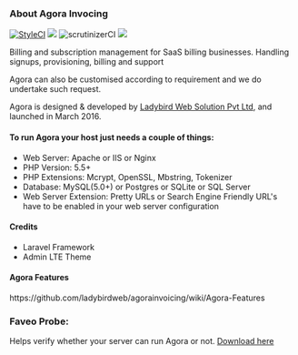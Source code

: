 <h3>About Agora Invocing</h3>


<a href="https://styleci.io/repos/51429040"><img src="https://styleci.io/repos/51429040/shield" alt="StyleCI"></a>&nbsp;<img src="https://img.shields.io/badge/License-OSL-blue.svg">&nbsp;<img src="https://scrutinizer-ci.com/g/ladybirdweb/agorainvoicing/badges/quality-score.png?b=master" alt="scrutinizerCI">&nbsp;<img src="https://travis-ci.org/ladybirdweb/agorainvoicing.svg?branch=master">&nbsp;

Billing and subscription management for SaaS billing businesses. Handling signups, provisioning, billing and support

Agora can also be customised according to requirement and we do undertake such request. 

Agora is designed & developed by <a href="http://www.ladybirdweb.com/" target="_blank">Ladybird Web Solution Pvt Ltd</a>, and launched in March 2016.

<h4>To run Agora your host just needs a couple of things:</h4>
<ul>
<li> Web Server: Apache or IIS or Nginx</li>
<li> PHP Version: 5.5+</li>
<li> PHP Extensions: Mcrypt, OpenSSL, Mbstring, Tokenizer</li>
<li> Database: MySQL(5.0+) or Postgres or SQLite or SQL Server</li>
<li> Web Server Extension: Pretty URLs or Search Engine Friendly URL's have to be enabled in your web server configuration</li>
</ul>
<h4>Credits</h4>
<ul>
<li>Laravel Framework</li>
<li>Admin LTE Theme</li>
</ul>

<h4>Agora Features</h4>
https://github.com/ladybirdweb/agorainvoicing/wiki/Agora-Features

<h3>Faveo Probe:</h3>
<p>Helps verify whether your server can run Agora or not. 
<a href="https://github.com/ladybirdweb/faveo-probe" target="_blank">Download here</a></p>
